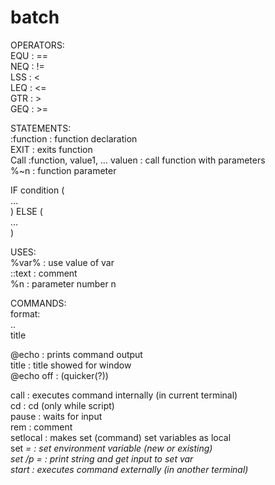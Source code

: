 # batch  
  
OPERATORS:  
EQU : ==  
NEQ : !=  
LSS : <  
LEQ : <=  
GTR : >  
GEQ : >=  
  
STATEMENTS:  
:function : function declaration  
EXIT : exits function  
Call :function, value1, … valuen : call function with parameters  
%~n : function parameter  
  
IF condition (  
	…  
) ELSE (  
	…  
)  
  
USES:  
%var% : use value of var  
::text : comment  
%n : parameter number n  
  
COMMANDS:  
format:  
<command> ..  
title  
  
@echo : prints command output  
	title <text> : title showed for window  
@echo off : (quicker(?))  
	  
  
call : executes command internally (in current terminal)  
cd : cd (only while script)  
pause : waits for input  
rem : comment  
setlocal : makes set (command) set variables as local  
set <var>=<string> : set environment variable (new or existing)  
	set /p <var>=<string> : print string and get input to set var  
start : executes command externally (in another terminal)  
